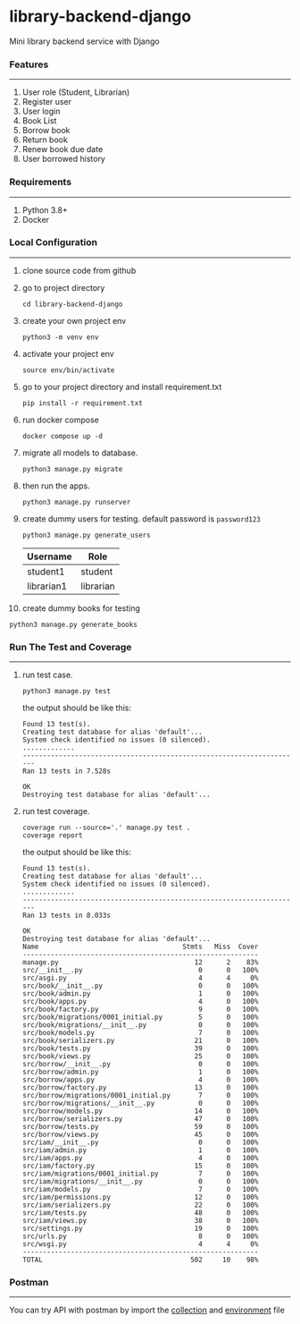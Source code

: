 # library-backend-django
Mini library backend service with Django

### Features
<hr>

1. User role (Student, Librarian)
2. Register user
3. User login
4. Book List
5. Borrow book
6. Return book
7. Renew book due date
8. User borrowed history


### Requirements
<hr>

1. Python 3.8+
2. Docker


### Local Configuration
<hr>

1. clone source code from github

2. go to project directory

   ```shell
   cd library-backend-django
   ```

3. create your own project env
   ```shell
   python3 -m venv env
   ```

4. activate your project env
   ``` shell
   source env/bin/activate
   ```

5. go to your project directory and install requirement.txt

   ```shell
   pip install -r requirement.txt
   ```
   
6. run docker compose

   ```shell
   docker compose up -d
   ```

7. migrate all models to database.

   ```shell
   python3 manage.py migrate
   ```
   
8. then run the apps.
   ```shell
   python3 manage.py runserver
   ```

9. create dummy users for testing. default password is `password123`
   ```shell
   python3 manage.py generate_users
   ```
   | Username   | Role      |
   |------------|-----------|
   | student1   | student   |
   | librarian1 | librarian |

10. create dummy books for testing
   ```shell
   python3 manage.py generate_books
   ```

### Run The Test and Coverage
<hr>

1. run test case.
   ```shell
   python3 manage.py test
   ```
   
   the output should be like this:
   ```shell
   Found 13 test(s).
   Creating test database for alias 'default'...
   System check identified no issues (0 silenced).
   .............
   ----------------------------------------------------------------------
   Ran 13 tests in 7.528s
   
   OK
   Destroying test database for alias 'default'...
   ```
   
2. run test coverage.
   ```shell
   coverage run --source='.' manage.py test .
   coverage report
   ```
   
   the output should be like this:
   ```shell
   Found 13 test(s).
   Creating test database for alias 'default'...
   System check identified no issues (0 silenced).
   .............
   ----------------------------------------------------------------------
   Ran 13 tests in 8.033s
   
   OK
   Destroying test database for alias 'default'...
   Name                                    Stmts   Miss  Cover
   -----------------------------------------------------------
   manage.py                                  12      2    83%
   src/__init__.py                             0      0   100%
   src/asgi.py                                 4      4     0%
   src/book/__init__.py                        0      0   100%
   src/book/admin.py                           1      0   100%
   src/book/apps.py                            4      0   100%
   src/book/factory.py                         9      0   100%
   src/book/migrations/0001_initial.py         5      0   100%
   src/book/migrations/__init__.py             0      0   100%
   src/book/models.py                          7      0   100%
   src/book/serializers.py                    21      0   100%
   src/book/tests.py                          39      0   100%
   src/book/views.py                          25      0   100%
   src/borrow/__init__.py                      0      0   100%
   src/borrow/admin.py                         1      0   100%
   src/borrow/apps.py                          4      0   100%
   src/borrow/factory.py                      13      0   100%
   src/borrow/migrations/0001_initial.py       7      0   100%
   src/borrow/migrations/__init__.py           0      0   100%
   src/borrow/models.py                       14      0   100%
   src/borrow/serializers.py                  47      0   100%
   src/borrow/tests.py                        59      0   100%
   src/borrow/views.py                        45      0   100%
   src/iam/__init__.py                         0      0   100%
   src/iam/admin.py                            1      0   100%
   src/iam/apps.py                             4      0   100%
   src/iam/factory.py                         15      0   100%
   src/iam/migrations/0001_initial.py          7      0   100%
   src/iam/migrations/__init__.py              0      0   100%
   src/iam/models.py                           7      0   100%
   src/iam/permissions.py                     12      0   100%
   src/iam/serializers.py                     22      0   100%
   src/iam/tests.py                           48      0   100%
   src/iam/views.py                           38      0   100%
   src/settings.py                            19      0   100%
   src/urls.py                                 8      0   100%
   src/wsgi.py                                 4      4     0%
   -----------------------------------------------------------
   TOTAL                                     502     10    98%
   ```
   
### Postman
<hr>

You can try API with postman by import the [collection](Library.postman_collection.json) and [environment](Library.postman_environment.json) file
